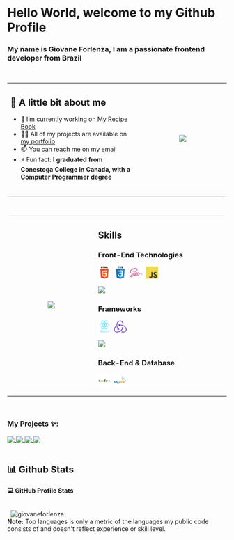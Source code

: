 # Hello World, welcome to my Github Profile
### My name is Giovane Forlenza, I am a passionate frontend developer from Brazil
<br>

<!-- TABLE 1 -->

<table width="100%" align="center">
 <tr>
    <td width="60%">
         
## 🧭 A little bit about me
    
- 🔭 I’m currently working on [My Recipe Book](https://recepie-book.netlify.app)
- 👨‍💻 All of my projects are available on
[my portfolio](https://react-project-portfolios.netlify.app)
- 📫 You can reach me on my [email](giovane.franciscoforl@gmail.com)
- ⚡ Fun fact: **I graduated from Conestoga College in Canada, with a Computer Programmer degree**
<br>
   </td>
    <td>
<p align="center">
  <img width="500px" src="https://camo.githubusercontent.com/c18ad7d1f4275841d1d83ecd438d3fe514b1788f171259834f73fda02c719205/68747470733a2f2f7061312e6e61727669692e636f6d2f363538302f383039386336653932303733373638383965656230353332643966356130373233633464373366355f68712e676966" />
</p>     
  </td>
 </tr>
</table>

<!-- TABLE 2 -->
<br>
<table width="100%" align="center">
<tr><td>
<p align="center"><img width="500px"                  src="https://camo.githubusercontent.com/43c26cf892630dac3a0b25a19871b27dae39f9134e2b82d0f026e8707938721f/68747470733a2f2f6d656469612e67697068792e636f6d2f6d656469612f4c6d4e77724268656a6b4b394546503530342f67697068792e676966">
</p></td>
  
<td width="60%">
         
## <b> Skills</b>
   

### Front-End Technologies
     
<code><img width="10%" src="https://raw.githubusercontent.com/devicons/devicon/master/icons/html5/html5-original-wordmark.svg"></code>&nbsp;
<code><img width="10%" src="https://raw.githubusercontent.com/devicons/devicon/master/icons/css3/css3-original-wordmark.svg"></code>&nbsp;
<code><img width="10%" src="https://raw.githubusercontent.com/devicons/devicon/master/icons/sass/sass-original.svg"></code>&nbsp;
<code><img width="10%" src="https://raw.githubusercontent.com/devicons/devicon/master/icons/javascript/javascript-original.svg"></code>&nbsp;
     
<img src="https://user-images.githubusercontent.com/73097560/115834477-dbab4500-a447-11eb-908a-139a6edaec5c.gif"> 
     
### Frameworks  

<code><img width="10%" src="https://raw.githubusercontent.com/devicons/devicon/master/icons/react/react-original-wordmark.svg"></code>&nbsp;
<code><img width="10%" src="https://raw.githubusercontent.com/devicons/devicon/master/icons/redux/redux-original.svg"></code>&nbsp;
       
<img src="https://user-images.githubusercontent.com/73097560/115834477-dbab4500-a447-11eb-908a-139a6edaec5c.gif"> 

     
### Back-End & Database
  
<code><img width="10%" src="https://raw.githubusercontent.com/devicons/devicon/master/icons/nodejs/nodejs-original-wordmark.svg"></code>&nbsp;
<code><img width="10%" src="https://raw.githubusercontent.com/devicons/devicon/master/icons/mysql/mysql-original-wordmark.svg"></code>&nbsp;
     
</td>
</tr>
</table>

<br>

### My Projects ✨:
  
  

<a href="https://github.com/GiovaneForlenza/recipe-book">
  <img align="center" src="https://github-readme-stats.vercel.app/api/pin/?username=giovaneforlenza&repo=recipe-book&theme=tokyonight" />
</a>
<a href="https://github.com/GiovaneForlenza/recipe-book">
  <img align="center" src="https://github-readme-stats.vercel.app/api/pin/?username=giovaneforlenza&repo=grocery-list&theme=tokyonight" />
</a>
<a href="https://github.com/GiovaneForlenza/recipe-book">
  <img align="center" src="https://github-readme-stats.vercel.app/api/pin/?username=giovaneforlenza&repo=cocktail-db&theme=tokyonight" />
</a>
<a href="https://github.com/GiovaneForlenza/recipe-book">
  <img align="center" src="https://github-readme-stats.vercel.app/api/pin/?username=giovaneforlenza&repo=movie-watchlist&theme=tokyonight" />
</a>

<br>
<br>

## 📊 Github Stats

  <summary><b>💻 GitHub Profile Stats</b></summary>
  <br/>
  <p align="left">   
  &nbsp;
  <img src="https://github-readme-stats.vercel.app/api/top-langs?username=giovaneforlenza&langs_count=4&show_icons=true&locale=en&layout=compact&theme=algolia" alt="giovaneforlenza" height="192px"/>
  <br/>
  <b>Note:</b> Top languages is only a metric of the languages my public code consists of and doesn't reflect experience or skill level.
  </p>
  
 
  
  
